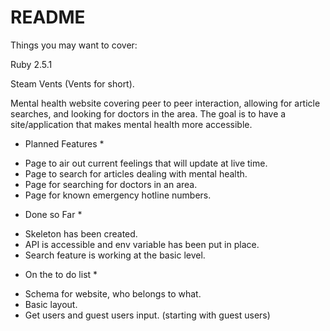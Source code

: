 # README

Things you may want to cover:

Ruby 2.5.1

Steam Vents (Vents for short).

Mental health website covering peer to peer interaction, allowing for article searches, and looking for doctors in the area. The goal is to have a site/application that makes mental health more accessible.

* Planned Features *
- Page to air out current feelings that will update at live time.
- Page to search for articles dealing with mental health.
- Page for searching for doctors in an area.
- Page for known emergency hotline numbers.

* Done so Far *
- Skeleton has been created.
- API is accessible and env variable has been put in place.
- Search feature is working at the basic level.


* On the to do list *
- Schema for website, who belongs to what.
- Basic layout.
- Get users and guest users input. (starting with guest users)
